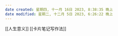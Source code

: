 ```yaml
---
date created: 星期四, 十一月 16日 2023, 8:38:35 晚上
date modified: 星期二, 十二月 5日 2023, 6:26:22 晚上
---
```

[[人生意义]]
[[卡片笔记写作法]]